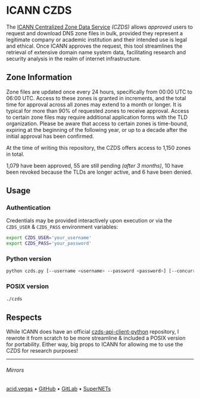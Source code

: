 # ICANN CZDS

The [ICANN Centralized Zone Data Service](https://czds.icann.org) *(CZDS)* allows *approved* users to request and download DNS zone files in bulk, provided they represent a legitimate company or academic institution and their intended use is legal and ethical. Once ICANN approves the request, this tool streamlines the retrieval of extensive domain name system data, facilitating research and security analysis in the realm of internet infrastructure.

## Zone Information
Zone files are updated once every 24 hours, specifically from 00:00 UTC to 06:00 UTC. Access to these zones is granted in increments, and the total time for approval across all zones may extend to a month or longer. It is typical for more than 90% of requested zones to receive approval. Access to certain zone files may require additional application forms with the TLD organization. Please be aware that access to certain zones is time-bound, expiring at the beginning of the following year, or up to a decade after the initial approval has been confirmed.

At the time of writing this repository, the CZDS offers access to 1,150 zones in total.

1,079 have been approved, 55 are still pending *(after 3 months)*, 10 have been revoked because the TLDs are longer active, and 6 have been denied.

## Usage
### Authentication
Credentials may be provided interactively upon execution or via the `CZDS_USER` & `CZDS_PASS` environment variables:

```bash
export CZDS_USER='your_username'
export CZDS_PASS='your_password'
```

### Python version
```bash
python czds.py [--username <username> --password <password>] [--concurrency <int>]
```

### POSIX version
```bash
./czds
```

## Respects
While ICANN does have an official [czds-api-client-python](https://github.com/icann/czds-api-client-python) repository, I rewrote it from scratch to be more streamline & included a POSIX version for portability. Either way, big props to ICANN for allowing me to use the CZDS for research purposes!

___

###### Mirrors
[acid.vegas](https://git.acid.vegas/czds) • [GitHub](https://github.com/acidvegas/czds) • [GitLab](https://gitlab.com/acidvegas/czds) • [SuperNETs](https://git.supernets.org/acidvegas/czds)
